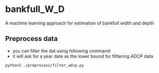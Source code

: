 # bankfull_W_D
A machine learning approach for estimation of bankfull width and depth

## Preprocess data
- you can filter the dat using following command:
- it will ask for a year date as the lower bound for filttering ADCP data

```shell
python3 ./preprocess/filter_adcp.py
```
